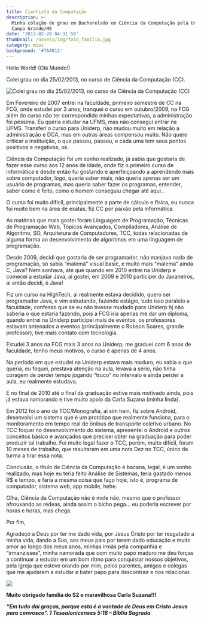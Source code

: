 ```yaml
---
title: Cientista da Computação
description: >-
  Minha colação de grau em Bacharelado em Ciência da Computação pela Uniderp em
  Campo Grande/MS
date: '2013-02-28 04:31:59'
thumbnail: /assets/img/foto_familia.jpg
category: misc
background: '#7AAB13'
---
```

Hello World! (Olá Mundo!)

Colei grau no dia 25/02/2013, no curso de Ciência da Computação (CC).

![Colei grau no dia 25/02/2013, no curso de Ciência da Computação (CC)](/assets/img/foto_familia.jpg)

Em Fevereiro de 2007 entrei na faculdade, primeiro semestre de CC na FCG, onde estudei por 3 anos, tranquei o curso em outubro/2009, na FCG além do curso não ter correspondido minhas expectativas, a administração foi péssima. Eu queria estudar na UFMS, mas não consegui entrar na UFMS. Transferi o curso para Uniderp, não mudou muito em relação a administração e DCA, mas em outras áreas compensou muito. Não quero criticar a instituição, o que passou, passou, e cada uma tem seus pontos positivos e negativos, ok.

Ciência da Computação foi um sonho realizado, já sabia que gostaria de fazer esse curso aos 12  anos de idade, onde fiz o primeiro curso de informática e desde então fui gostando e aperfeiçoando a aprendendo mais sobre computador, logo, queria saber mais, não queria apenas ser um usuário de programas, mas queria saber fazer os programas, entender, saber como é feito, como o homem conseguiu chegar até aqui…

O curso foi muito difícil, principalmente a parte de cálculo e física, eu nunca fui muito bem na área de exatas, fiz CC por paixão pela informática.

As matérias que mais gostei foram Linguagem de Programação, Técnicas de Programação Web, Tópicos Avançados, Compiladores, Análise de Algoritmo, SO, Arquitetura de Computadores, TCC, todas relacionadas de alguma forma ao desenvolvimento de algoritmos em uma linguagem de programação.

Desde 2009, decidi que gostaria de ser programador, não manjava nada de programação, só sabia “malemá” visual basic, e muito mais “malemá” ainda C, Java? Nem sonhava, até que quando em 2010 entrei na Uniderp e comecei a estudar Java, ai gostei, em 2009 e 2010 participei do Javaneiros, ai então decidi, é Java!

Fiz um curso na HighTech, ai realmente estava decidido, quero ser programador Java, e vim estudando, fazendo estágio, tudo isso paralelo a faculdade, confesso que se eu não tivesse mudado para Uniderp hj não saberia o que estaria fazendo, pois a FCG iria apenas me dar um diploma, quando entrei na Uniderp participei mais de eventos, os professores estavam antenados a eventos (principalmente o Robson Soares, grande professor), tive mais contato com tecnologia.

Estudei 3 anos na FCG mais 3 anos na Uniderp, me graduei com 6 anos de faculdade, tenho meus motivos, o curso é apenas de 4 anos.

Na período em que estudei na Uniderp estava mais maduro, eu sabia o que queria, eu foquei, prestava atenção na aula, levava a sério, não tinha coragem de perder tempo jogando “truco” no intervalo e ainda perder a aula, eu realmente estudava.

E no final de 2010 até o final da graduação estive mais motivado ainda, pois já estava namorando e tive muito apoio da Carla Suzana (minha linda).

Em 2012 foi o ano da TCC/Monografia, ai sim hein, fiz sobre Android, desenvolvi um sistema que é um protótipo que realmente funciona, para o monitoramento em tempo real de ônibus de transporte coletivo urbano. No TCC foquei no desenvolvimento do sistema, apresentei o Android e outros conceitos básico e avançados que precisei obter na graduação para poder produzir tal trabalho. Foi muito legal fazer o TCC, porém, muito difícil, foram 10 meses de trabalho, que resultaram em uma nota Dez no TCC, único da turma a tirar essa nota.

Conclusão, o título de Ciência da Computação é bacana, legal, é um sonho realizado, mas hoje eu teria feito Análise de Sistemas, teria gastado menos R$ e tempo,  e faria a mesma coisa que faço hoje, isto é, programa de computador, sistema web, app mobile, hehe.

Olha, Ciência da Computação não é mole não, mesmo que o professor afrouxando as rédeas, ainda assim o bicho pega… eu poderia escrever por horas e horas, mas chega.

Por fim,

Agradeço a Deus por ter me dado vida, por Jesus Cristo por ter resgatado a minha vida, dando a Sua, aos meus pais por terem dado educação e muito amor ao longo dos meus anos, minhas irmãs pela companhia e “irmanzisses”, minha namorada que com muito papo maduro me deu forças a continuar a estudar em um bom ritmo para conquistar nossos objetivos, pela igreja que esteve orando por mim, pelos parentes, amigos e colegas que me ajudaram a estudar e bater papo para descontrair e nos relacionar.

![](/assets/img/cartaz-tg-formatura.jpg)

**Muito obrigado família do S2 e maravilhosa Carla Suzana!!!**

_**“Em tudo dai graças, porque esta é a vontade de Deus em Cristo Jesus para convosco”. 1 Tessalonicenses 5:18 – Biblia Sagrada**_
